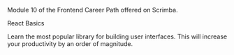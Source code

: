 Module 10 of the Frontend Career Path offered on Scrimba.

React Basics

Learn the most popular library for building user interfaces. This will increase your productivity by an order of magnitude.
